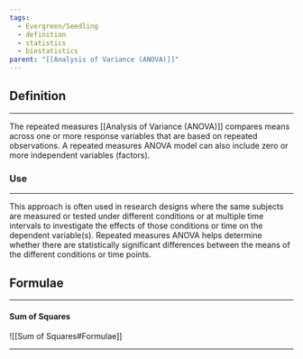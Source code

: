 ```yaml
---
tags:
  - Evergreen/Seedling
  - definition
  - statistics
  - biostatistics
parent: "[[Analysis of Variance (ANOVA)]]"
---
```


## Definition
___
The repeated measures [[Analysis of Variance (ANOVA)]] compares means across one or more response variables that are based on repeated observations. A repeated measures ANOVA model can also include zero or more independent variables (factors). 

### Use
___
This approach is often used in research designs where the same subjects are measured or tested under different conditions or at multiple time intervals to investigate the effects of those conditions or time on the dependent variable(s). Repeated measures ANOVA helps determine whether there are statistically significant differences between the means of the different conditions or time points.


## Formulae
___
#### Sum of Squares

![[Sum of Squares#Formulae]]


___






